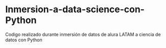 # Inmersion-a-data-science-con-Python
Codigo realizado durante inmersión de datos de alura LATAM a ciencia de datos con Python
